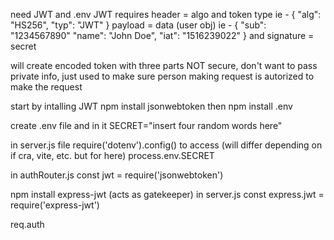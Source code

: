 need JWT and .env
JWT requires 
header = algo and token type
ie - {
    "alg": "HS256",
    "typ": "JWT"
}
payload = data (user obj)
ie - {
    "sub": "1234567890"
    "name": "John Doe",
    "iat": "1516239022" 
}
and 
signature = secret

will create encoded token with three parts
NOT secure, don't want to pass private info, 
just used to make sure person making request 
is autorized to make the request

start by intalling JWT
npm install jsonwebtoken
then
npm install .env

create .env file and in it
SECRET="insert four random words here"

in server.js file 
require('dotenv').config()
to access (will differ depending on if cra, vite, etc. but for here)
process.env.SECRET

in authRouter.js const jwt = require('jsonwebtoken')

npm install express-jwt  (acts as gatekeeper)
in server.js 
const express.jwt = require('express-jwt')

req.auth